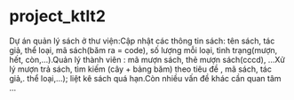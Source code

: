 # project_ktlt2
Dự án quản lý sách ở thư viện:Cập nhật các thông tin sách: tên sách, tác giả, thể loại, mã sách(băm ra = code), số lượng mỗi loại, tình trạng(mượn, hết, còn,...).Quản lý thành viên : mã mượn sách,  thẻ mượn sách(cccd), ...Xử lý mượn trả sách, tìm kiếm (cây + bảng băm) theo tiêu đề , mã sách, tác giả,. thể loại,...); liệt kê sách quá hạn.Còn nhiều vấn đề khác cần quan tâm ...
